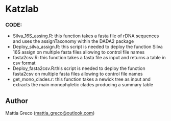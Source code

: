 # Katzlab

### CODE:

* Silva_16S_assing.R: this function takes a fasta file of rDNA sequences and uses the assignTaxonomy within the DADA2 package 
* Deploy_silva_assign.R: this script is needed to deploy the function Silva 16S assign on multiple fasta files allowing to control file names
* fasta2csv.R: this function takes a fasta file as input and returns a table in csv format
* Deploy_fasta2csv.R:this script is needed to deploy the function fasta2csv on multiple fasta files allowing to control file names
* get_mono_clades.r: this function takes a newick tree as input and extracts the main monophyletic clades producing a summary table

## Author
Mattia Greco (mattia_greco@outlook.com)
